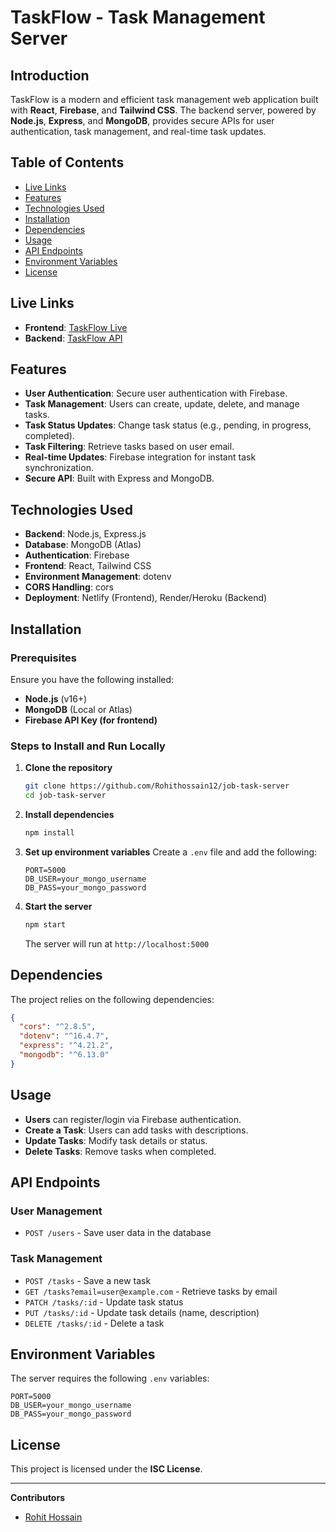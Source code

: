 
# TaskFlow - Task Management Server

## Introduction

TaskFlow is a modern and efficient task management web application built with **React**, **Firebase**, and **Tailwind CSS**. The backend server, powered by **Node.js**, **Express**, and **MongoDB**, provides secure APIs for user authentication, task management, and real-time task updates.

## Table of Contents

- [Live Links](#live-links)
- [Features](#features)
- [Technologies Used](#technologies-used)
- [Installation](#installation)
- [Dependencies](#dependencies)
- [Usage](#usage)
- [API Endpoints](#api-endpoints)
- [Environment Variables](#environment-variables)
- [License](#license)

## Live Links

- **Frontend**: [TaskFlow Live](https://reliable-alpaca-b0beba.netlify.app/)
- **Backend**: [TaskFlow API](https://job-task-server-nine-black.vercel.app/)

## Features

- **User Authentication**: Secure user authentication with Firebase.
- **Task Management**: Users can create, update, delete, and manage tasks.
- **Task Status Updates**: Change task status (e.g., pending, in progress, completed).
- **Task Filtering**: Retrieve tasks based on user email.
- **Real-time Updates**: Firebase integration for instant task synchronization.
- **Secure API**: Built with Express and MongoDB.

## Technologies Used

- **Backend**: Node.js, Express.js
- **Database**: MongoDB (Atlas)
- **Authentication**: Firebase
- **Frontend**: React, Tailwind CSS
- **Environment Management**: dotenv
- **CORS Handling**: cors
- **Deployment**: Netlify (Frontend), Render/Heroku (Backend)

## Installation

### Prerequisites

Ensure you have the following installed:

- **Node.js** (v16+)
- **MongoDB** (Local or Atlas)
- **Firebase API Key (for frontend)**

### Steps to Install and Run Locally

1. **Clone the repository**
   ```sh
   git clone https://github.com/Rohithossain12/job-task-server
   cd job-task-server
   ```

2. **Install dependencies**
   ```sh
   npm install
   ```

3. **Set up environment variables**
   Create a `.env` file and add the following:

   ```
   PORT=5000
   DB_USER=your_mongo_username
   DB_PASS=your_mongo_password
   ```

4. **Start the server**
   ```sh
   npm start
   ```
   The server will run at `http://localhost:5000`

## Dependencies

The project relies on the following dependencies:

```json
{
  "cors": "^2.8.5",
  "dotenv": "^16.4.7",
  "express": "^4.21.2",
  "mongodb": "^6.13.0"
}
```

## Usage

- **Users** can register/login via Firebase authentication.
- **Create a Task**: Users can add tasks with descriptions.
- **Update Tasks**: Modify task details or status.
- **Delete Tasks**: Remove tasks when completed.

## API Endpoints

### User Management

- `POST /users` - Save user data in the database

### Task Management

- `POST /tasks` - Save a new task
- `GET /tasks?email=user@example.com` - Retrieve tasks by email
- `PATCH /tasks/:id` - Update task status
- `PUT /tasks/:id` - Update task details (name, description)
- `DELETE /tasks/:id` - Delete a task

## Environment Variables

The server requires the following `.env` variables:

```plaintext
PORT=5000
DB_USER=your_mongo_username
DB_PASS=your_mongo_password
```

## License

This project is licensed under the **ISC License**.

---

**Contributors**

- [Rohit Hossain](https://github.com/Rohithossain12)
```
